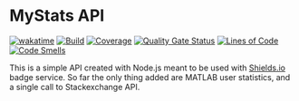 # MyStats API

[![wakatime](https://wakatime.com/badge/user/dec75a58-cfdd-471b-91aa-96e43441358b/project/ad991923-b122-495e-b3da-e4050a92dc1e.svg)](https://wakatime.com/badge/user/dec75a58-cfdd-471b-91aa-96e43441358b/project/ad991923-b122-495e-b3da-e4050a92dc1e)
[![Build](https://github.com/stjepanmamusa/mystats-api/actions/workflows/build.yml/badge.svg?branch=main)](https://github.com/stjepanmamusa/mystats-api/actions/workflows/build.yml)
[![Coverage](https://sonarcloud.io/api/project_badges/measure?project=stjepanmamusa_mystats-api&metric=coverage)](https://sonarcloud.io/summary/new_code?id=stjepanmamusa_mystats-api)
[![Quality Gate Status](https://sonarcloud.io/api/project_badges/measure?project=stjepanmamusa_mystats-api&metric=alert_status)](https://sonarcloud.io/summary/new_code?id=stjepanmamusa_mystats-api)
[![Lines of Code](https://sonarcloud.io/api/project_badges/measure?project=stjepanmamusa_mystats-api&metric=ncloc)](https://sonarcloud.io/summary/new_code?id=stjepanmamusa_mystats-api)
[![Code Smells](https://sonarcloud.io/api/project_badges/measure?project=stjepanmamusa_mystats-api&metric=code_smells)](https://sonarcloud.io/summary/new_code?id=stjepanmamusa_mystats-api)

This is a simple API created with Node.js meant to be used with [Shields.io](https://shields.io) badge service. So far the only thing added are MATLAB user statistics, and a single call to Stackexchange API.
